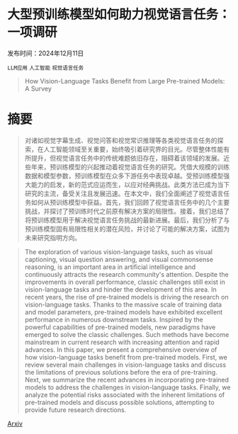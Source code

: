 # 大型预训练模型如何助力视觉语言任务：一项调研

发布时间：2024年12月11日

`LLM应用` `人工智能` `视觉语言任务`

> How Vision-Language Tasks Benefit from Large Pre-trained Models: A Survey

# 摘要

> 对诸如视觉字幕生成、视觉问答和视觉常识推理等各类视觉语言任务的探索，在人工智能领域至关重要，始终吸引着研究界的目光。尽管整体性能有所提升，但视觉语言任务中的传统难题依旧存在，阻碍着该领域的发展。近些年来，预训练模型的兴起推动着视觉语言任务的研究。凭借大规模的训练数据和模型参数，预训练模型在众多下游任务中表现卓越。受预训练模型强大能力的启发，新的范式应运而生，以应对经典挑战。此类方法已成为当下研究的主流，备受关注且发展迅速。在本文中，我们全面阐述了视觉语言任务如何从预训练模型中获益。首先，我们回顾了视觉语言任务中的几个主要挑战，并探讨了预训练时代之前原有解决方案的局限性。接着，我们总结了将预训练模型用于解决视觉语言任务挑战的最新进展。最后，我们分析了与预训练模型固有局限性相关的潜在风险，并讨论了可能的解决方案，试图为未来研究指明方向。

> The exploration of various vision-language tasks, such as visual captioning, visual question answering, and visual commonsense reasoning, is an important area in artificial intelligence and continuously attracts the research community's attention. Despite the improvements in overall performance, classic challenges still exist in vision-language tasks and hinder the development of this area. In recent years, the rise of pre-trained models is driving the research on vision-language tasks. Thanks to the massive scale of training data and model parameters, pre-trained models have exhibited excellent performance in numerous downstream tasks. Inspired by the powerful capabilities of pre-trained models, new paradigms have emerged to solve the classic challenges. Such methods have become mainstream in current research with increasing attention and rapid advances. In this paper, we present a comprehensive overview of how vision-language tasks benefit from pre-trained models. First, we review several main challenges in vision-language tasks and discuss the limitations of previous solutions before the era of pre-training. Next, we summarize the recent advances in incorporating pre-trained models to address the challenges in vision-language tasks. Finally, we analyze the potential risks associated with the inherent limitations of pre-trained models and discuss possible solutions, attempting to provide future research directions.

[Arxiv](https://arxiv.org/abs/2412.08158)